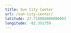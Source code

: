 ```yaml
---
title: Sun City Center
url: /sun-city-center/
latitude: 27.718086000000003
longitude: -82.351759
---
```

